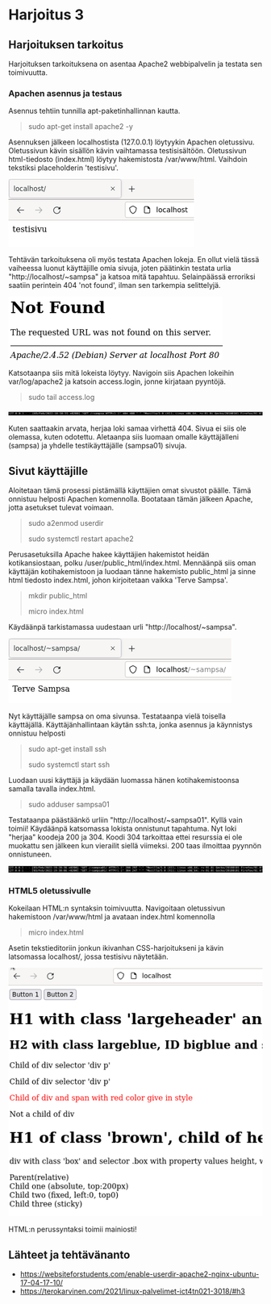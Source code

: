 # Harjoitus 3

## Harjoituksen tarkoitus

Harjoituksen tarkoituksena on asentaa Apache2 webbipalvelin ja testata sen toimivuutta.

### Apachen asennus ja testaus

Asennus tehtiin tunnilla apt-paketinhallinnan kautta.

>sudo apt-get install apache2 -y

Asennuksen jälkeen localhostista (127.0.0.1) löytyykin Apachen oletussivu. Oletussivun kävin sisällön kävin vaihtamassa testisisältöön. Oletussivun html-tiedosto (index.html) löytyy hakemistosta /var/www/html. Vaihdoin tekstiksi placeholderin 'testisivu'. 

![Image](/apache/defaultpage.png "default")

Tehtävän tarkoituksena oli myös testata Apachen lokeja. En ollut vielä tässä vaiheessa luonut käyttäjille omia sivuja, joten päätinkin testata urlia "http://localhost/~sampsa" ja katsoa mitä tapahtuu. Selainpäässä erroriksi saatiin perintein 404 'not found', ilman sen tarkempia selittelyjä.  

![Image](/apache/404browser.png "404")

Katsotaanpa siis mitä lokeista löytyy. Navigoin siis Apachen lokeihin var/log/apache2 ja katsoin access.login, jonne kirjataan pyyntöjä. 

>sudo tail access.log

![Image](/apache/404log.png "404")

Kuten saattaakin arvata, herjaa loki samaa virhettä 404. Sivua ei siis ole olemassa, kuten odotettu. Aletaanpa siis luomaan omalle käyttäjälleni (sampsa) ja yhdelle testikäyttäjälle (sampsa01) sivuja.

## Sivut käyttäjille

Aloitetaan tämä prosessi pistämällä käyttäjien omat sivustot päälle. Tämä onnistuu helposti Apachen komennolla. Bootataan tämän jälkeen Apache, jotta asetukset tulevat voimaan. 

>sudo a2enmod userdir
>
>sudo systemctl restart apache2 

Perusasetuksilla Apache hakee käyttäjien hakemistot heidän kotikansiostaan, polku /user/public_html/index.html. Mennäänpä siis oman käyttäjän kotihakemistoon ja luodaan tänne hakemisto public_html ja sinne html tiedosto index.html, johon kirjoitetaan vaikka 'Terve Sampsa'.

>mkdir public_html
>
>micro index.html

Käydäänpä tarkistamassa uudestaan urli "http://localhost/~sampsa".

![Image](/apache/sampsansivu.png "404")

Nyt käyttäjälle sampsa on oma sivunsa. Testataanpa vielä toisella käyttäjällä. Käyttäjänhallintaan käytän ssh:ta, jonka asennus ja käynnistys onnistuu helposti

>sudo apt-get install ssh
>
>sudo systemctl start ssh

Luodaan uusi käyttäjä ja käydään luomassa hänen kotihakemistoonsa samalla tavalla index.html.

>sudo adduser sampsa01

Testataanpa päästäänkö urliin "http://localhost/~sampsa01". Kyllä vain toimii! Käydäänpä katsomassa lokista onnistunut tapahtuma. Nyt loki "herjaa" koodeja 200 ja 304. Koodi 304 tarkoittaa ettei resurssia ei ole muokattu sen jälkeen kun vierailit siellä viimeksi. 200 taas ilmoittaa pyynnön onnistuneen.

![Image](/apache/304.png "304")

### HTML5 oletussivulle

Kokeilaan HTML:n syntaksin toimivuutta. Navigoitaan oletussivun hakemistoon /var/www/html ja avataan index.html komennolla

>micro index.html

Asetin tekstieditoriin jonkun ikivanhan CSS-harjoitukseni ja kävin latsomassa localhost/, jossa testisivu näytetään. 

![Image](/apache/html.png "304")

HTML:n perussyntaksi toimii mainiosti!


## Lähteet ja tehtävänanto

* https://websiteforstudents.com/enable-userdir-apache2-nginx-ubuntu-17-04-17-10/
* https://terokarvinen.com/2021/linux-palvelimet-ict4tn021-3018/#h3